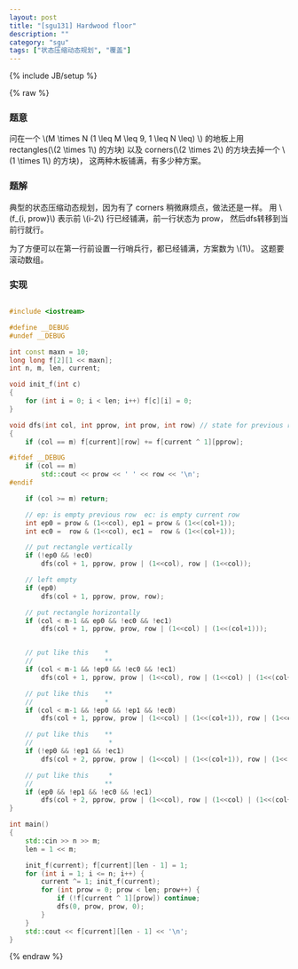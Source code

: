 ```yaml
---
layout: post
title: "[sgu131] Hardwood floor"
description: ""
category: "sgu"
tags: ["状态压缩动态规划", "覆盖"]
---
```

{% include JB/setup %}

{% raw %}

### 题意

问在一个 \\(M \times N (1 \leq M \leq 9, 1 \leq N \leq) \\) 的地板上用 rectangles(\\(2 \times 1\\) 的方块) 以及 corners(\\(2 \times 2\\) 的方块去掉一个 \\(1 \times 1\\) 的方块)，
这两种木板铺满，有多少种方案。

### 题解

典型的状态压缩动态规划，因为有了 corners 稍微麻烦点，做法还是一样。
用 \\(f\_{i, prow}\\) 表示前 \\(i-2\\) 行已经铺满，前一行状态为 prow，
然后dfs转移到当前行就行。

为了方便可以在第一行前设置一行哨兵行，都已经铺满，方案数为 \\(1\\)。
这题要滚动数组。

### 实现

```cpp

#include <iostream>

#define __DEBUG
#undef __DEBUG

int const maxn = 10;
long long f[2][1 << maxn];
int n, m, len, current;

void init_f(int c)
{
	for (int i = 0; i < len; i++) f[c][i] = 0;
}

void dfs(int col, int pprow, int prow, int row) // state for previous row and state for current row
{
	if (col == m) f[current][row] += f[current ^ 1][pprow];

#ifdef __DEBUG
	if (col == m)
		std::cout << prow << ' ' << row << '\n';
#endif

	if (col >= m) return;

	// ep: is empty previous row  ec: is empty current row
	int ep0 = prow & (1<<col), ep1 = prow & (1<<(col+1));
	int ec0 =  row & (1<<col), ec1 =  row & (1<<(col+1));

	// put rectangle vertically
	if (!ep0 && !ec0)
		dfs(col + 1, pprow, prow | (1<<col), row | (1<<col));

	// left empty
	if (ep0)
		dfs(col + 1, pprow, prow, row);

	// put rectangle horizontally
	if (col < m-1 && ep0 && !ec0 && !ec1)
		dfs(col + 1, pprow, prow, row | (1<<col) | (1<<(col+1)));


	// put like this 	*
	//					**
	if (col < m-1 && !ep0 && !ec0 && !ec1)
		dfs(col + 1, pprow, prow | (1<<col), row | (1<<col) | (1<<(col+1)));

	// put like this 	**
	//					*
	if (col < m-1 && !ep0 && !ep1 && !ec0)
		dfs(col + 1, pprow, prow | (1<<col) | (1<<(col+1)), row | (1<<col));

	// put like this 	**
	//					 *
	if (!ep0 && !ep1 && !ec1)
		dfs(col + 2, pprow, prow | (1<<col) | (1<<(col+1)), row | (1<<(col+1)));

	// put like this 	 *
	//					**
	if (ep0 && !ep1 && !ec0 && !ec1)
		dfs(col + 2, pprow, prow | (1<<col), row | (1<<col) | (1<<(col+1)));
}

int main()
{
	std::cin >> n >> m;
	len = 1 << m;

	init_f(current); f[current][len - 1] = 1;
	for (int i = 1; i <= n; i++) {
		current ^= 1; init_f(current);
		for (int prow = 0; prow < len; prow++) {
			if (!f[current ^ 1][prow]) continue;
			dfs(0, prow, prow, 0);
		}
	}
	std::cout << f[current][len - 1] << '\n';
}

```

{% endraw %}

